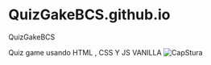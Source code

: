 # QuizGakeBCS.github.io
QuizGakeBCS 

Quiz game usando HTML , CSS  Y JS VANILLA
![CapStura](https://user-images.githubusercontent.com/84642858/226970195-e50a9557-c4fb-4ef6-80c0-d66481677506.PNG)
